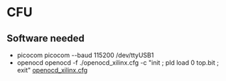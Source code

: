 # CFU

## Software needed

- picocom
  picocom --baud 115200 /dev/ttyUSB1
- openocd
  openocd -f ./openocd_xilinx.cfg -c "init ; pld load 0 top.bit ; exit"
  [openocd_xilinx.cfg](https://github.com/litex-hub/linux-on-litex-vexriscv/blob/master/prog/openocd_xilinx.cfg)
